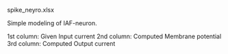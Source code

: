 spike_neyro.xlsx

Simple modeling of IAF-neuron. 

1st column: Given Input current
2nd column: Computed Membrane potential
3rd column: Computed Output current